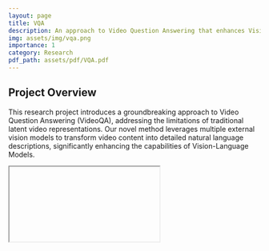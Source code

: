 ```yaml
---
layout: page
title: VQA
description: An approach to Video Question Answering that enhances Vision-Language Models by utilizing multiple external vision models.
img: assets/img/vqa.png
importance: 1
category: Research
pdf_path: assets/pdf/VQA.pdf
---
```

## Project Overview

This research project introduces a groundbreaking approach to Video Question Answering (VideoQA), addressing the limitations of traditional latent video representations. Our novel method leverages multiple external vision models to transform video content into detailed natural language descriptions, significantly enhancing the capabilities of Vision-Language Models.

<div class="row mt-3">
    <div class="col-sm mt-3 mt-md-0">
        <div id="pdf-container" data-pdf-src="{{ page.pdf_path | relative_url }}">
            <iframe id="pdf-viewer"></iframe>
        </div>
    </div>
</div>


<script src="{{ '/assets/js/pdfresize.js' | relative_url }}"></script>
<link rel="stylesheet" href="{{ '/assets/css/pdfresize.css' | relative_url }}">



<!-- ## External Link -->

<!-- For more information, visit the [project webpage]({{ page.webpage_link }}). -->

